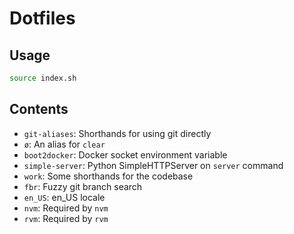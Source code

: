 Dotfiles
========

Usage
-----

```sh
source index.sh
```

Contents
--------

- `git-aliases`: Shorthands for using git directly
- `ø`: An alias for `clear`
- `boot2docker`: Docker socket environment variable
- `simple-server`: Python SimpleHTTPServer on `server` command
- `work`: Some shorthands for the codebase
- `fbr`: Fuzzy git branch search
- `en_US`: en_US locale
- `nvm`: Required by `nvm`
- `rvm`: Required by `rvm`
